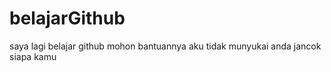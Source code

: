 # belajarGithub
saya lagi belajar github mohon bantuannya
aku tidak munyukai anda jancok
siapa kamu
